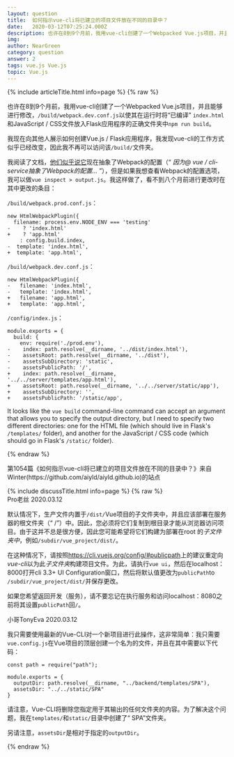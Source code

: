 ```yaml
---
layout: question
title:  如何指示vue-cli将已建立的项目文件放在不同的目录中？
date:   2020-03-12T07:25:24.000Z
description: 也许在8到9个月前，我用vue-cli创建了一个Webpacked Vue.js项目，并且能够进行修改，/build/webpack.dev.conf.j...
img: 
author: NearGreen
category: question
answer: 2
tags: vue.js Vue.js
topic: Vue.js
---
```

<div class="article-root">
  <div class="article">
    {% include articleTitle.html info=page %}
    {% raw %}
    <div class="article-content"><p><font style="vertical-align: inherit;"><font style="vertical-align: inherit;">也许在8到9个月前，我用vue-cli创建了一个Webpacked Vue.js项目，并且能够进行修改，</font></font><code>/build/webpack.dev.conf.js</code><font style="vertical-align: inherit;"><font style="vertical-align: inherit;">以使其在运行时将“已编译” </font></font><code>index.html</code><font style="vertical-align: inherit;"><font style="vertical-align: inherit;">和JavaScript / CSS文件放入Flask应用程序的正确文件夹中</font></font><code>npm run build</code><font style="vertical-align: inherit;"><font style="vertical-align: inherit;">。</font></font></p>

<p><font style="vertical-align: inherit;"><font style="vertical-align: inherit;">我现在向其他人展示如何创建Vue.js / Flask应用程序，我发现vue-cli的工作方式似乎已经改变，因此我不再可以访问该</font></font><code>/build/</code><font style="vertical-align: inherit;"><font style="vertical-align: inherit;">文件夹。</font></font></p>

<p><font style="vertical-align: inherit;"><font style="vertical-align: inherit;">我阅读了文档，</font></font><a href="https://github.com/vuejs/vue-cli/blob/dev/docs/webpack.md" rel="noreferrer"><font style="vertical-align: inherit;"><font style="vertical-align: inherit;">他们似乎说它</font></font></a><font style="vertical-align: inherit;"><font style="vertical-align: inherit;">现在抽象了Webpack的配置（“ </font></font><em><font style="vertical-align: inherit;"><font style="vertical-align: inherit;">因为@ vue / cli-service抽象了Webpack的配置...</font></font></em><font style="vertical-align: inherit;"><font style="vertical-align: inherit;"> ”），但是如果我想查看Webpack的配置选项，我可以做</font></font><code>vue inspect &gt; output.js</code><font style="vertical-align: inherit;"><font style="vertical-align: inherit;">。</font><font style="vertical-align: inherit;">我这样做了，看不到八个月前进行更改时在其中更改的条目：</font></font></p>

<p><code>/build/webpack.prod.conf.js</code><font style="vertical-align: inherit;"><font style="vertical-align: inherit;">：</font></font></p>

<pre><code>new HtmlWebpackPlugin({<font></font>
  filename: process.env.NODE_ENV === 'testing'<font></font>
-    ? 'index.html'<font></font>
+    ? 'app.html'<font></font>
    : config.build.index,<font></font>
-  template: 'index.html',<font></font>
+  template: 'app.html',<font></font>
</code></pre>

<p><code>/build/webpack.dev.conf.js</code><font style="vertical-align: inherit;"><font style="vertical-align: inherit;">：</font></font></p>

<pre><code>new HtmlWebpackPlugin({<font></font>
-   filename: 'index.html',<font></font>
-   template: 'index.html',<font></font>
+   filename: 'app.html',<font></font>
+   template: 'app.html',<font></font>
</code></pre>

<p><code>/config/index.js</code><font style="vertical-align: inherit;"><font style="vertical-align: inherit;">：</font></font></p>

<pre><code>module.exports = {<font></font>
  build: {<font></font>
    env: require('./prod.env'),<font></font>
-    index: path.resolve(__dirname, '../dist/index.html'),<font></font>
-    assetsRoot: path.resolve(__dirname, '../dist'),<font></font>
-    assetsSubDirectory: 'static',<font></font>
-    assetsPublicPath: '/',<font></font>
+    index: path.resolve(__dirname, '../../server/templates/app.html'),<font></font>
+    assetsRoot: path.resolve(__dirname, '../../server/static/app'),<font></font>
+    assetsSubDirectory: '',<font></font>
+    assetsPublicPath: '/static/app',<font></font>
</code></pre>

<p>It looks like the <code>vue build</code> command-line command can accept an argument that allows you to specify the output directory, but I need to specify two different directories: one for the HTML file (which should live in Flask's <code>/templates/</code> folder), and another for the JavaScript / CSS code (which should go in Flask's <code>/static/</code> folder).</p></div>
    {% endraw %}
  </div>
  <p class="winter_mark">第1054篇《如何指示vue-cli将已建立的项目文件放在不同的目录中？》来自Winter(https://github.com/aiyld/aiyld.github.io)的站点</p>
  <div class="discuss-wrapper">
    {% include discussTitle.html info=page %}
    {% raw %}
    <div class="discuss-item">
        <div class="discuss-parent">
          <div class="discuss-meta">
            <span class="discuss-user">Pro老丝</span>
            <span class="discuss-time">2020.03.12</span>
          </div>
          <div class="discuss-comment"><p><font style="vertical-align: inherit;"><font style="vertical-align: inherit;">默认情况下，生产文件内置于</font></font><code>/dist/</code><font style="vertical-align: inherit;"><font style="vertical-align: inherit;">Vue项目</font><font style="vertical-align: inherit;">的</font><font style="vertical-align: inherit;">子文件夹中，并且应该部署在服务器的根文件夹（“ /”）中。</font><font style="vertical-align: inherit;">因此，您必须将它们复制到根目录才能从浏览器访问项目。</font><font style="vertical-align: inherit;">由于这并不总是很方便，因此您可能希望将它们构建为部署在</font><font style="vertical-align: inherit;">root </font><font style="vertical-align: inherit;">的</font></font><em><font style="vertical-align: inherit;"><font style="vertical-align: inherit;">子文件夹中</font></font></em><font style="vertical-align: inherit;"><font style="vertical-align: inherit;">，例如</font></font><code>/subdir/vue_project/dist/</code><font style="vertical-align: inherit;"><font style="vertical-align: inherit;">。</font></font></p>

<p><font style="vertical-align: inherit;"><font style="vertical-align: inherit;">在这种情况下，请按照</font></font><a href="https://cli.vuejs.org/config/#publicpath" rel="noreferrer"><font style="vertical-align: inherit;"><font style="vertical-align: inherit;">https://cli.vuejs.org/config/#publicpath</font></font></a><font style="vertical-align: inherit;"><font style="vertical-align: inherit;">上</font><font style="vertical-align: inherit;">的建议</font><font style="vertical-align: inherit;">重定向</font></font><em><font style="vertical-align: inherit;"><font style="vertical-align: inherit;">vue-cli</font></font></em><font style="vertical-align: inherit;"><font style="vertical-align: inherit;">以为此</font></font><em><font style="vertical-align: inherit;"><font style="vertical-align: inherit;">子文件夹</font></font></em><font style="vertical-align: inherit;"><font style="vertical-align: inherit;">构建项目文件</font><font style="vertical-align: inherit;">。</font><font style="vertical-align: inherit;">为此，请执行</font></font><code>vue ui</code><font style="vertical-align: inherit;"><font style="vertical-align: inherit;">，然后在localhost：8000打开cli 3.3+ UI Configuration窗口，然后将默认值更改为</font></font><code>publicPath</code><font style="vertical-align: inherit;"><font style="vertical-align: inherit;">to </font></font><code>/subdir/vue_project/dist/</code><font style="vertical-align: inherit;"><font style="vertical-align: inherit;">并保存更改。</font></font></p>

<p><font style="vertical-align: inherit;"><font style="vertical-align: inherit;">如果您希望返回开发（服务），请不要忘记</font><font style="vertical-align: inherit;">在执行服务和访问localhost：8080之前</font><font style="vertical-align: inherit;">将其设置</font></font><code>publicPath</code><font style="vertical-align: inherit;"><font style="vertical-align: inherit;">回</font></font><code>/</code><font style="vertical-align: inherit;"><font style="vertical-align: inherit;">。</font></font></p></div>
        </div></div><div class="discuss-item">
        <div class="discuss-parent">
          <div class="discuss-meta">
            <span class="discuss-user">小哥TonyEva</span>
            <span class="discuss-time">2020.03.12</span>
          </div>
          <div class="discuss-comment"><p><font style="vertical-align: inherit;"><font style="vertical-align: inherit;">我只需要使用最新的Vue-CLI对一个新项目进行此操作，这非常简单：我只需要</font></font><code>vue.config.js</code><font style="vertical-align: inherit;"><font style="vertical-align: inherit;">在Vue项目的顶层创建</font><font style="vertical-align: inherit;">一个名为的文件</font><font style="vertical-align: inherit;">，并且在其中需要以下代码：</font></font></p>

<pre><code>const path = require("path");<font></font>
<font></font>
module.exports = {<font></font>
  outputDir: path.resolve(__dirname, "../backend/templates/SPA"),<font></font>
  assetsDir: "../../static/SPA"<font></font>
}<font></font>
</code></pre>

<p><font style="vertical-align: inherit;"><font style="vertical-align: inherit;">请注意，Vue-CLI将删除您指定用于其输出的任何文件夹的内容。</font><font style="vertical-align: inherit;">为了解决这个问题，我在</font></font><code>templates/</code><font style="vertical-align: inherit;"><font style="vertical-align: inherit;">和</font></font><code>static/</code><font style="vertical-align: inherit;"><font style="vertical-align: inherit;">目录中</font><font style="vertical-align: inherit;">创建了“ SPA”文件夹</font><font style="vertical-align: inherit;">。</font></font></p>

<p><font style="vertical-align: inherit;"><font style="vertical-align: inherit;">另请注意，</font></font><code>assetsDir</code><font style="vertical-align: inherit;"><font style="vertical-align: inherit;">是相对于指定的</font></font><code>outputDir</code><font style="vertical-align: inherit;"><font style="vertical-align: inherit;">。</font></font></p></div>
        </div></div>
    {% endraw %}
  </div>
<div>
